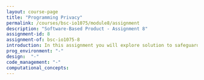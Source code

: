 ```yaml
---
layout: course-page
title: "Programming Privacy"
permalink: /courses/bsc-io1075/module8/assignment
description: "Software-Based Product - Assignment 8"
assignment-id: 8
assignment-of: bsc-io1075-8
introduction: In this assignment you will explore solution to safeguard the privacy of your GoodNight Lamp customers.
prog_environment: "-"
design:  "-"
code_management: "-"
computational_concepts:
---
```

